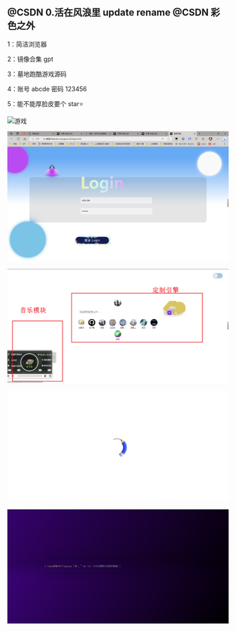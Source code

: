## @CSDN 0.活在风浪里 update rename @CSDN 彩色之外

1：简洁浏览器

2：镜像合集 gpt

3：墓地跑酷游戏源码

4：账号 abcde 密码 123456

5：能不能厚脸皮要个 star⭐️

![游戏](./img/游戏.png)

![Ai](./img/Ai.png)

![Home](./img/Home.png)

![loading](./img/loading.png)

![恶搞](./img/恶搞.png)
